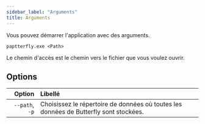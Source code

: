 ```yaml
---
sidebar_label: "Arguments"
title: Arguments
---
```


Vous pouvez démarrer l'application avec des arguments.

`paptterfly.exe <Path>`

Le chemin d'accès est le chemin vers le fichier que vous voulez ouvrir.

## Options

|         Option | Libellé                                                                               |
| --------------:|:------------------------------------------------------------------------------------- |
| `--path`, `-p` | Choisissez le répertoire de données où toutes les données de Butterfly sont stockées. |
